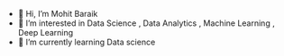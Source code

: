 - 👋 Hi, I’m Mohit Baraik
- 👀 I’m interested in Data Science , Data Analytics , Machine Learning , Deep Learning
- 🌱 I’m currently learning Data science


<!---
Mohitbaraik/Mohitbaraik is a ✨ special ✨ repository because its `README.md` (this file) appears on your GitHub profile.
You can click the Preview link to take a look at your changes.
--->
